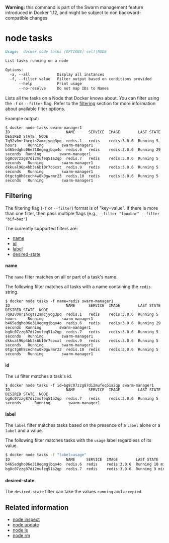 <!--[metadata]>
+++
title = "node tasks"
description = "The node tasks command description and usage"
keywords = ["node, tasks"]
[menu.main]
parent = "smn_cli"
+++
<![end-metadata]-->

**Warning:** this command is part of the Swarm management feature introduced in Docker 1.12, and might be subject to non backward-compatible changes.

# node tasks

```markdown
Usage:  docker node tasks [OPTIONS] self|NODE

List tasks running on a node

Options:
  -a, --all            Display all instances
  -f, --filter value   Filter output based on conditions provided
      --help           Print usage
      --no-resolve     Do not map IDs to Names
```

Lists all the tasks on a Node that Docker knows about. You can filter using the `-f` or `--filter` flag. Refer to the [filtering](#filtering) section for more information about available filter options.

Example output:

    $ docker node tasks swarm-manager1
    ID                         NAME      SERVICE  IMAGE        LAST STATE          DESIRED STATE  NODE
    7q92v0nr1hcgts2amcjyqg3pq  redis.1   redis    redis:3.0.6  Running 5 hours     Running        swarm-manager1
    b465edgho06e318egmgjbqo4o  redis.6   redis    redis:3.0.6  Running 29 seconds  Running        swarm-manager1
    bg8c07zzg87di2mufeq51a2qp  redis.7   redis    redis:3.0.6  Running 5 seconds   Running        swarm-manager1
    dkkual96p4bb3s6b10r7coxxt  redis.9   redis    redis:3.0.6  Running 5 seconds   Running        swarm-manager1
    0tgctg8h8cech4w0k0gwrmr23  redis.10  redis    redis:3.0.6  Running 5 seconds   Running        swarm-manager1


## Filtering

The filtering flag (`-f` or `--filter`) format is of "key=value". If there is more
than one filter, then pass multiple flags (e.g., `--filter "foo=bar" --filter "bif=baz"`)

The currently supported filters are:

* [name](#name)
* [id](#id)
* [label](#label)
* [desired-state](#desired-state)

#### name

The `name` filter matches on all or part of a task's name.

The following filter matches all tasks with a name containing the `redis` string.

    $ docker node tasks -f name=redis swarm-manager1
    ID                         NAME      SERVICE  IMAGE        LAST STATE          DESIRED STATE  NODE
    7q92v0nr1hcgts2amcjyqg3pq  redis.1   redis    redis:3.0.6  Running 5 hours     Running        swarm-manager1
    b465edgho06e318egmgjbqo4o  redis.6   redis    redis:3.0.6  Running 29 seconds  Running        swarm-manager1
    bg8c07zzg87di2mufeq51a2qp  redis.7   redis    redis:3.0.6  Running 5 seconds   Running        swarm-manager1
    dkkual96p4bb3s6b10r7coxxt  redis.9   redis    redis:3.0.6  Running 5 seconds   Running        swarm-manager1
    0tgctg8h8cech4w0k0gwrmr23  redis.10  redis    redis:3.0.6  Running 5 seconds   Running        swarm-manager1


#### id

The `id` filter matches a task's id.

    $ docker node tasks -f id=bg8c07zzg87di2mufeq51a2qp swarm-manager1
    ID                         NAME      SERVICE  IMAGE        LAST STATE             DESIRED STATE  NODE
    bg8c07zzg87di2mufeq51a2qp  redis.7   redis    redis:3.0.6  Running 5 seconds      Running        swarm-manager1


#### label

The `label` filter matches tasks based on the presence of a `label` alone or a `label` and a
value.

The following filter matches tasks with the `usage` label regardless of its value.

```bash
$ docker node tasks -f "label=usage"
ID                         NAME     SERVICE  IMAGE        LAST STATE          DESIRED STATE  NODE
b465edgho06e318egmgjbqo4o  redis.6  redis    redis:3.0.6  Running 10 minutes  Running        swarm-manager1
bg8c07zzg87di2mufeq51a2qp  redis.7  redis    redis:3.0.6  Running 9 minutes   Running        swarm-manager1
```


#### desired-state

The `desired-state` filter can take the values `running` and `accepted`.


## Related information

* [node inspect](node_inspect.md)
* [node update](node_update.md)
* [node ls](node_ls.md)
* [node rm](node_rm.md)
